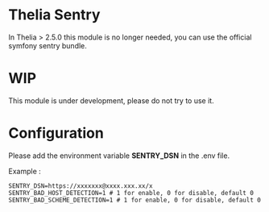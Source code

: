 # Thelia Sentry

In Thelia > 2.5.0 this module is no longer needed, you can use the official symfony sentry bundle.

# WIP

This module is under development, please do not try to use it.

# Configuration

Please add the environment variable <b>SENTRY_DSN</b> in the .env file.  

Example :
```dotenv
SENTRY_DSN=https://xxxxxxx@xxxx.xxx.xx/x
SENTRY_BAD_HOST_DETECTION=1 # 1 for enable, 0 for disable, default 0
SENTRY_BAD_SCHEME_DETECTION=1 # 1 for enable, 0 for disable, default 0
``` 
